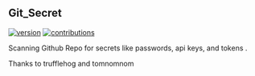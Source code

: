 ## Git_Secret
[![version](https://badge.fury.io/gh/dwisiswant0%2fapkleaks.svg)]()
[![contributions](https://img.shields.io/badge/contributions-welcome-brightgreen.svg?style=flat)](https://github.com/effortlessdevsec/Git_Secret/issues)

Scanning Github Repo for secrets like passwords, api keys, and tokens .








Thanks to trufflehog and  tomnomnom
